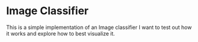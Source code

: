 # Image Classifier

This is a simple implementation of an Image classifier
I want to test out how it works and explore how to best visualize it.